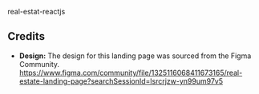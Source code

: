 real-estat-reactjs

## Credits

- **Design:** The design for this landing page was sourced from the Figma Community. https://www.figma.com/community/file/1325116068411673165/real-estate-landing-page?searchSessionId=lsrcrjzw-yn99um97v5
